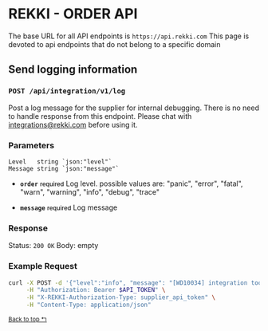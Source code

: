 # REKKI - ORDER API

The base URL for all API endpoints is `https://api.rekki.com`
This page is devoted to api endpoints that do not belong to a specific domain

## Send logging information
### `POST /api/integration/v1/log`
<!-- <details><summary>Show details</summary> -->

Post a log message for the supplier for internal debugging. There is no need to handle response from this endpoint.
Please chat with integrations@rekki.com before using it.

### Parameters

	Level   string `json:"level"`
	Message string `json:"message"`

- **`order`**  <span style="font-size: 12px; font-weight: 500;">required</span>
  Log level. possible values are: "panic", "error", "fatal", "warn", "warning", "info", "debug", "trace"

- **`message`**  <span style="font-size: 12px; font-weight: 500;">required</span>
  Log message

### Response

Status: `200 OK`
Body: empty

### Example Request

```bash
curl -X POST -d '{"level":"info", "message": "[WD10034] integration took 120 seconds"}' "https://api.rekki.com/api/integration/v1/log" \
     -H "Authorization: Bearer $API_TOKEN" \
     -H "X-REKKI-Authorization-Type: supplier_api_token" \
     -H "Content-Type: application/json"
```

<sup><a href="#">Back to top ↰</a></sup>
